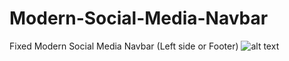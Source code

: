 # Modern-Social-Media-Navbar
Fixed Modern Social Media Navbar (Left side or Footer) 
![alt text](https:/https://github.com/macan0/Modern-Social-Media-Navbar/blob/main/modern-social-media-navbar.png)
